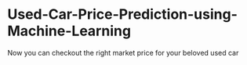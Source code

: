# Used-Car-Price-Prediction-using-Machine-Learning
Now you can checkout the right market price for your beloved used car
